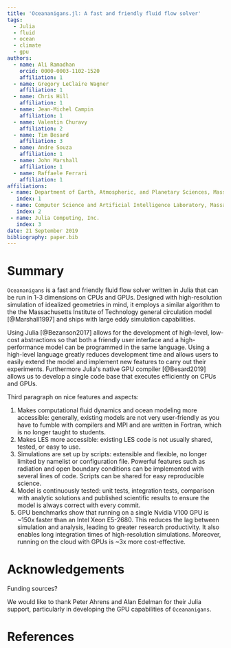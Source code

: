 ```yaml
---
title: 'Oceananigans.jl: A fast and friendly fluid flow solver'
tags:
  - Julia
  - fluid
  - ocean
  - climate
  - gpu
authors:
  - name: Ali Ramadhan
    orcid: 0000-0003-1102-1520
    affiliation: 1
  - name: Gregory LeClaire Wagner
    affiliation: 1
  - name: Chris Hill
    affiliation: 1
  - name: Jean-Michel Campin
    affiliation: 1
  - name: Valentin Churavy
    affiliation: 2
  - name: Tim Besard
    affiliation: 3
  - name: Andre Souza
    affiliation: 1
  - name: John Marshall
    affiliation: 1
  - name: Raffaele Ferrari
    affiliation: 1
affiliations:
 - name: Department of Earth, Atmospheric, and Planetary Sciences, Massachusetts Institute of Technology
   index: 1
 - name: Computer Science and Artificial Intelligence Laboratory, Massachusetts Institute of Technology
   index: 2
 - name: Julia Computing, Inc.
   index: 3
date: 21 September 2019
bibliography: paper.bib
---
```


# Summary

``Oceananigans`` is a fast and friendly fluid flow solver written in Julia that
can be run in 1-3 dimensions on CPUs and GPUs. Designed with high-resolution
simulation of idealized geometries in mind, it employs a similar algorithm to
the the Massachusetts Institute of Technology general circulation model
[@Marshall1997] and ships with large eddy simulation capabilities.

Using Julia [@Bezanson2017] allows for the development of high-level,
low-cost abstractions so that both a friendly user interface and a
high-performance model can be programmed in the same language. Using a
high-level language greatly reduces development time and allows users to easily
extend the model and implement new features to carry out their experiments.
Furthermore Julia's native GPU compiler [@Besard2019] allows us to develop a
single code base that executes efficiently on CPUs and GPUs.

Third paragraph on nice features and aspects:
1. Makes computational fluid dynamics and ocean modeling more accessible:
   generally, existing models are not very user-friendly as you have to fumble
   with compilers and MPI and are written in Fortran, which is no longer
   taught to students.
2. Makes LES more accessible: existing LES code is not usually shared,
   tested, or easy to use.
3. Simulations are set up by scripts: extensible and flexible, no longer
   limited by namelist or configuration file. Powerful features such as
   radiation and open boundary conditions can be implemented with several
   lines of code. Scripts can be shared for easy reproducible science.
4. Model is continuously tested: unit tests, integration tests, comparison
   with analytic solutions and published scientific results to ensure the
   model is always correct with every commit.
5. GPU benchmarks show that running on a single Nvidia V100 GPU is ~150x
   faster than an Intel Xeon E5-2680. This reduces the lag between
   simulation and analysis, leading to greater research productivity.
   It also enables long integration times of high-resolution simulations.
   Moreover, running on the cloud with GPUs is ~3x more cost-effective.

# Acknowledgements

Funding sources?

We would like to thank Peter Ahrens and Alan Edelman for their
Julia support, particularly in developing the GPU capabilities
of ``Oceananigans``.

# References
